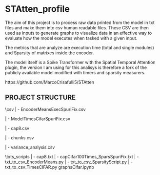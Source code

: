 # STAtten_profile
The aim of this project is to process raw data printed from the model in txt files and make them into csv human readable files.
These CSV are then used as inputs to generate graphs to visualize data in an effective way to evaluate how the model executes when tasked with a given input.

The metrics that are analyze are execution time (total and single modules) and Sparsity of matrixes inside the encoder.

The model itself is a Spike Transformer with the Spatial Temporal Attention plugin, the version I am using for this analisys is therefore a fork of the publicly available model modified with timers and sparsity measurers. 

<link>
https://github.com/MarcoCrisafulli5/STAtten
</link>

## PROJECT STRUCTURE
\csv
  | - EncoderMeansExecSpuriFix.csv
  
  | - ModelTimesCifarSpuriFix.csv
  
  | - cap8.csv
  
  | - chunks.csv
  
  | - variance_analysis.csv
  
\txts_scripts
  | - cap8.txt
  | - capCifar100Times_SparsSpuriFix.txt
  | - txt_to_csv_EncoderMeans.py
  | - txt_to_csv_SparsityScript.py
  | - txt_to_csv_TimesCIFAR.py
graphsCifar.ipynb
